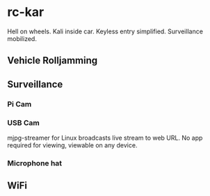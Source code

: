 # rc-kar
Hell on wheels.  Kali inside car.  Keyless entry simplified.  Surveillance mobilized.




## Vehicle Rolljamming

## Surveillance

### Pi Cam

### USB Cam
mjpg-streamer for Linux broadcasts live stream to web URL.  No app required for viewing, viewable on any device.

### Microphone hat

## WiFi

## 

